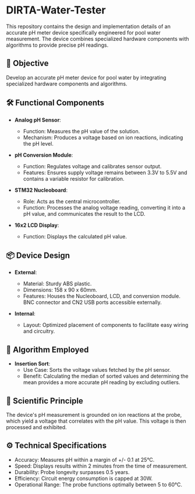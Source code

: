 # DIRTA-Water-Tester

This repository contains the design and implementation details of an accurate pH meter device specifically engineered for pool water measurement. The device combines specialized hardware components with algorithms to provide precise pH readings.

## 📐 **Objective**

Develop an accurate pH meter device for pool water by integrating specialized hardware components and algorithms.

## 🛠 **Functional Components**

- **Analog pH Sensor**: 
  - Function: Measures the pH value of the solution.
  - Mechanism: Produces a voltage based on ion reactions, indicating the pH level.

- **pH Conversion Module**: 
  - Function: Regulates voltage and calibrates sensor output.
  - Features: Ensures supply voltage remains between 3.3V to 5.5V and contains a variable resistor for calibration.

- **STM32 Nucleoboard**: 
  - Role: Acts as the central microcontroller.
  - Function: Processes the analog voltage reading, converting it into a pH value, and communicates the result to the LCD.

- **16x2 LCD Display**: 
  - Function: Displays the calculated pH value.

## 📦 **Device Design**

- **External**:
  - Material: Sturdy ABS plastic.
  - Dimensions: 158 x 90 x 60mm.
  - Features: Houses the Nucleoboard, LCD, and conversion module. BNC connector and CN2 USB ports accessible externally.

- **Internal**:
  - Layout: Optimized placement of components to facilitate easy wiring and circuitry.

## 🧠 **Algorithm Employed**

- **Insertion Sort**: 
  - Use Case: Sorts the voltage values fetched by the pH sensor. 
  - Benefit: Calculating the median of sorted values and determining the mean provides a more accurate pH reading by excluding outliers.

## 🧪 **Scientific Principle**

The device's pH measurement is grounded on ion reactions at the probe, which yield a voltage that correlates with the pH value. This voltage is then processed and exhibited.

## ⚙ **Technical Specifications**

- Accuracy: Measures pH within a margin of +/- 0.1 at 25°C.
- Speed: Displays results within 2 minutes from the time of measurement.
- Durability: Probe longevity surpasses 0.5 years.
- Efficiency: Circuit energy consumption is capped at 30W.
- Operational Range: The probe functions optimally between 5 to 60°C.

